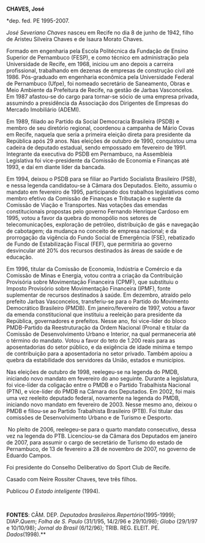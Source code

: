 **CHAVES, José**

\*dep. fed. PE 1995-2007.

*José Severiano Chaves* nasceu em Recife no dia 8 de junho de 1942,
filho de Aristeu Silveira Chaves e de Isaura Morato Chaves.

Formado em engenharia pela Escola Politécnica da Fundação de Ensino
Superior de Pernambuco (FESP), e como técnico em administração pela
Universidade de Recife, em 1968, iniciou um ano depois a carreira
profissional, trabalhando em dezenas de empresas de construção civil até
1986. Pós-graduado em engenharia econômica pela Universidade Federal de
Pernambuco (Ufpe), foi nomeado secretário de Saneamento, Obras e Meio
Ambiente da Prefeitura de Recife, na gestão de Jarbas Vasconcelos. Em
1987 afastou-se do cargo para tornar-se sócio de uma empresa privada,
assumindo a presidência da Associação dos Dirigentes de Empresas do
Mercado Imobiliário (ADEMI).

Em 1989, filiado ao Partido da Social Democracia Brasileira (PSDB) e
membro de seu diretório regional, coordenou a campanha de Mário Covas em
Recife, naquela que seria a primeira eleição direta para presidente da
República após 29 anos. Nas eleições de outubro de 1990, conquistou uma
cadeira de deputado estadual, sendo empossado em fevereiro de 1991.
Integrante da executiva do PSDB em Pernambuco, na Assembleia Legislativa
foi vice-presidente da Comissão de Economia e Finanças até 1993, e daí
em diante líder da bancada.

Em 1994, deixou o PSDB para se filiar ao Partido Socialista Brasileiro
(PSB), e nessa legenda candidatou-se à Câmara dos Deputados. Eleito,
assumiu o mandato em fevereiro de 1995, participando dos trabalhos
legislativos como membro efetivo da Comissão de Finanças e Tributação e
suplente da Comissão de Viação e Transportes. Nas votações das emendas
constitucionais propostas pelo governo Fernando Henrique Cardoso em
1995, votou a favor da quebra do monopólio nos setores de
telecomunicações, exploração de petróleo, distribuição de gás e
navegação de cabotagem; da mudança no conceito de empresa nacional; e da
prorrogação da vigência do Fundo Social de Emergência (FSE), rebatizado
de Fundo de Estabilização Fiscal (FEF), que permitiria ao governo
desvincular até 20% dos recursos destinados às áreas de saúde e de
educação.

Em 1996, titular da Comissão de Economia, Indústria e Comércio e da
Comissão de Minas e Energia, votou contra a criação da Contribuição
Provisória sobre Movimentação Financeira (CPMF), que substituiu o
Imposto Provisório sobre Movimentação Financeira (IPMF), fonte
suplementar de recursos destinados à saúde. Em dezembro, atraído pelo
prefeito Jarbas Vasconcelos, transferiu-se para o Partido do Movimento
Democrático Brasileiro (PMDB). Em janeiro/fevereiro de 1997, votou a
favor da emenda constitucional que instituiu a reeleição para presidente
da República, governadores e prefeitos. Nesse ano, foi vice-líder do
bloco PMDB-Partido da Reestruturação da Ordem Nacional (Prona) e titular
da Comissão de Desenvolvimento Urbano e Interior, na qual permaneceria
até o término do mandato. Votou a favor do teto de 1.200 reais para as
aposentadorias do setor público, e da exigência de idade mínima e tempo
de contribuição para a aposentadoria no setor privado. Também apoiou a
quebra da estabilidade dos servidores da União, estados e municípios.

Nas eleições de outubro de 1998, reelegeu-se na legenda do PMDB,
iniciando novo mandato em fevereiro do ano seguinte. Durante a
legislatura, foi vice-líder da coligação entre o PMDB e o Partido
Trabalhista Nacional (PTN), e vice-líder do PMDB na Câmara dos
Deputados. Em 2002, foi mais uma vez reeleito deputado federal,
novamente na legenda do PMDB, iniciando novo mandato em fevereiro de
2003. Nesse mesmo ano, deixou o PMDB e filiou-se ao Partido Trabalhista
Brasileiro (PTB). Foi titular das comissões de Desenvolvimento Urbano e
de Turismo e Desporto.

 No pleito de 2006, reelegeu-se para o quarto mandato consecutivo, dessa
vez na legenda do PTB. Licenciou-se da Câmara dos Deputados em janeiro
de 2007, para assumir o cargo de secretário de Turismo do estado de
Pernambuco, de 13 de fevereiro a 28 de novembro de 2007, no governo de
Eduardo Campos.

Foi presidente do Conselho Deliberativo do Sport Club de Recife.

Casado com Neire Rossiter Chaves, teve três filhos.

Publicou *O Estado inteligente* (1994).

 

**FONTES**: CÂM. DEP. *Deputados brasileiros.*Repertório**(1995-1999);
DIAP.*Quem*; *Folha de S. Paulo* (31/1/95, 14/2/96 e 29/10/98); *Globo*
(29/1/97 e 10/10/98); *Jornal do Brasil* (6/12/96); TRIB. REG. ELEIT.
PE. *Dados*(1998).**

 

 
